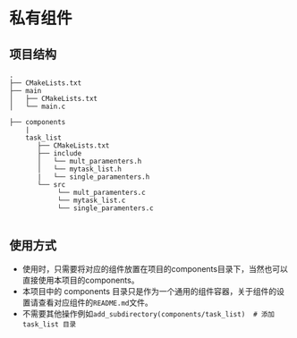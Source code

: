 # 私有组件

## 项目结构

```tree
.
├── CMakeLists.txt
├── main
│   ├── CMakeLists.txt
│   └── main.c 

├── components
    |
    task_list
       ├── CMakeLists.txt
       ├── include
       │   └── mult_paramenters.h
       │   └── mytask_list.h
       |   └── single_paramenters.h
       └── src
            └── mult_paramenters.c
            └── mytask_list.c
            └── single_paramenters.c
            
```

## 使用方式

- 使用时，只需要将对应的组件放置在项目的components目录下，当然也可以直接使用本项目的components。
- 本项目中的 components 目录只是作为一个通用的组件容器，关于组件的设置请查看对应组件的`README.md`文件。
- 不需要其他操作例如`add_subdirectory(components/task_list)  # 添加 task_list 目录`
